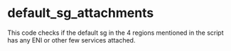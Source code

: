 # default_sg_attachments
This code checks if the default sg in the 4 regions mentioned in the script has any ENI or other few services attached.
